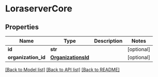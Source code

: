 # LoraserverCore

## Properties
Name | Type | Description | Notes
------------ | ------------- | ------------- | -------------
**id** | **str** |  | [optional] 
**organization_id** | [**OrganizationsId**](OrganizationsId.md) |  | [optional] 

[[Back to Model list]](../README.md#documentation-for-models) [[Back to API list]](../README.md#documentation-for-api-endpoints) [[Back to README]](../README.md)

